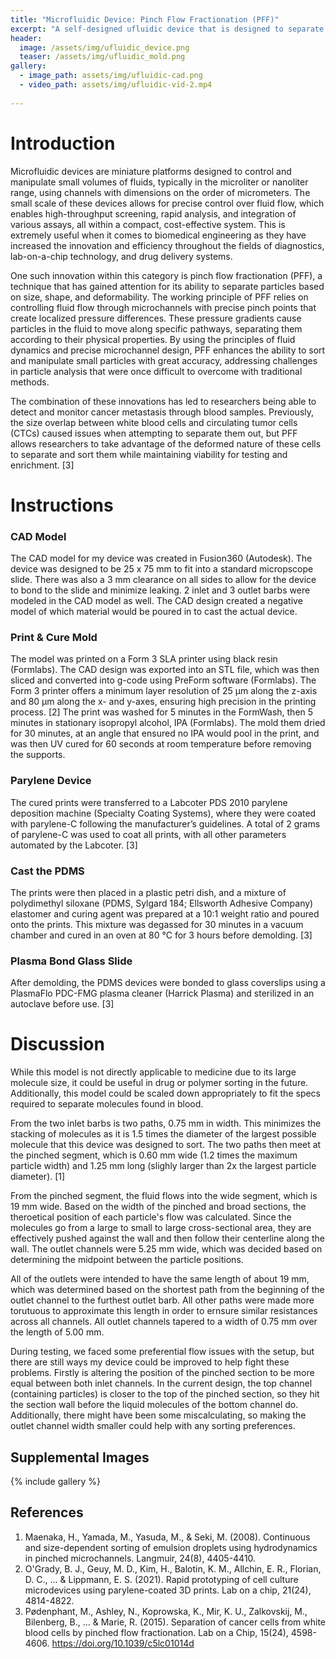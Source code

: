 ```yaml
---
title: "Microfluidic Device: Pinch Flow Fractionation (PFF)"
excerpt: "A self-designed ufluidic device that is designed to separate molecules of 125-150 um and 425-500um in solution."
header:
  image: /assets/img/ufluidic_device.png
  teaser: /assets/img/ufluidic_mold.png 
gallery:
  - image_path: assets/img/ufluidic-cad.png
  - video_path: assets/img/ufluidic-vid-2.mp4
   
---
```


# Introduction

Microfluidic devices are miniature platforms designed to control and manipulate small volumes of fluids, typically in the microliter or nanoliter range, using channels with dimensions on the order of micrometers. The small scale of these devices allows for precise control over fluid flow, which enables high-throughput screening, rapid analysis, and integration of various assays, all within a compact, cost-effective system. This is extremely useful when it comes to biomedical engineering as they have increased the innovation and efficiency throughout the fields of diagnostics, lab-on-a-chip technology, and drug delivery systems.

One such innovation within this category is pinch flow fractionation (PFF), a technique that has gained attention for its ability to separate particles based on size, shape, and deformability. The working principle of PFF relies on controlling fluid flow through microchannels with precise pinch points that create localized pressure differences. These pressure gradients cause particles in the fluid to move along specific pathways, separating them according to their physical properties. By using the principles of fluid dynamics and precise microchannel design, PFF enhances the ability to sort and manipulate small particles with great accuracy, addressing challenges in particle analysis that were once difficult to overcome with traditional methods.

The combination of these innovations has led to researchers being able to detect and monitor cancer metastasis through blood samples. Previously, the size overlap between white blood cells and circulating tumor cells (CTCs) caused issues when attempting to separate them out, but PFF allows researchers to take advantage of the deformed nature of these cells to separate and sort them while maintaining viability for testing and enrichment. [3]  


# Instructions

### CAD Model

The CAD model for my device was created in Fusion360 (Autodesk). The device was designed to be 25 x 75 mm to fit into a standard micropscope slide. There was also a 3 mm clearance on all sides to allow for the device to bond to the slide and minimize leaking. 2 inlet and 3 outlet barbs were modeled in the CAD model as well. The CAD design created a negative model of which material would be poured in to cast the actual device.

### Print & Cure Mold

The model was printed on a Form 3 SLA printer using black resin (Formlabs). The CAD design was exported into an STL file, which was then sliced and converted into g-code using PreForm software (Formlabs). The Form 3 printer offers a minimum layer resolution of 25 μm along the z-axis and 80 μm along the x- and y-axes, ensuring high precision in the printing process. [2] The print was washed for 5 minutes in the FormWash, then 5 minutes in stationary isopropyl alcohol, IPA (Formlabs). The mold them dried for 30 minutes, at an angle that ensured no IPA would pool in the print, and was then UV cured for 60 seconds at room temperature before removing the supports.

### Parylene Device

The cured prints were transferred to a Labcoter PDS 2010 parylene deposition machine (Specialty Coating Systems), where they were coated with parylene-C following the manufacturer’s guidelines. A total of 2 grams of parylene-C was used to coat all prints, with all other parameters automated by the Labcoter. [3]

### Cast the PDMS

The prints were then placed in a plastic petri dish, and a mixture of polydimethyl siloxane (PDMS, Sylgard 184; Ellsworth Adhesive Company) elastomer and curing agent was prepared at a 10:1 weight ratio and poured onto the prints. This mixture was degassed for 30 minutes in a vacuum chamber and cured in an oven at 80 °C for 3 hours before demolding. [3]

### Plasma Bond Glass Slide

After demolding, the PDMS devices were bonded to glass coverslips using a PlasmaFlo PDC-FMG plasma cleaner (Harrick Plasma) and sterilized in an autoclave before use. [3]

# Discussion

While this model is not directly applicable to medicine due to its large molecule size, it could be useful in drug or polymer sorting in the future. Additionally, this model could be scaled down appropriately to fit the specs required to separate molecules found in blood.

From the two inlet barbs is two paths, 0.75 mm in width. This minimizes the stacking of molecules as it is 1.5 times the diameter of the largest possible molecule that this device was designed to sort. The two paths then meet at the pinched segment, which is 0.60 mm wide (1.2 times the maximum particle width) and 1.25 mm long (slighly larger than 2x the largest particle diameter). [1] 

From the pinched segment, the fluid flows into the wide segment, which is 19 mm wide. Based on the width of the pinched and broad sections, the theroetical position of each particle's flow was calculated. Since the molecules go from a large to small to large cross-sectional area, they are effectively pushed against the wall and then follow their centerline along the wall. The outlet channels were 5.25 mm wide, which was decided based on determining the midpoint between the particle positions. 

All of the outlets were intended to have the same length of about 19 mm, which was determined based on the shortest path from the beginning of the outlet channel to the furthest outlet barb. All other paths were made more torutuous to approximate this length in order to ernsure similar resistances across all channels. All outlet channels tapered to a width of 0.75 mm over the length of 5.00 mm.

During testing, we faced some preferential flow issues with the setup, but there are still ways my device could be improved to help fight these problems. Firstly is altering the position of the pinched section to be more equal between both inlet channels. In the current design, the top channel (containing particles) is closer to the top of the pinched section, so they hit the section wall before the liquid molecules of the bottom channel do. Additionally, there might have been some miscalculating, so making the outlet channel width smaller could help with any sorting preferences.


## Supplemental Images
{% include gallery %}

## References
1. Maenaka, H., Yamada, M., Yasuda, M., & Seki, M. (2008). Continuous and size-dependent sorting of emulsion droplets using hydrodynamics in pinched microchannels. Langmuir, 24(8), 4405-4410.
2. O'Grady, B. J., Geuy, M. D., Kim, H., Balotin, K. M., Allchin, E. R., Florian, D. C., ... & Lippmann, E. S. (2021). Rapid prototyping of cell culture microdevices using parylene-coated 3D prints. Lab on a chip, 21(24), 4814-4822.
3. Pødenphant, M., Ashley, N., Koprowska, K., Mir, K. U., Zalkovskij, M., Bilenberg, B., … & Marie, R. (2015). Separation of cancer cells from white blood cells by pinched flow fractionation. Lab on a Chip, 15(24), 4598-4606. https://doi.org/10.1039/c5lc01014d
